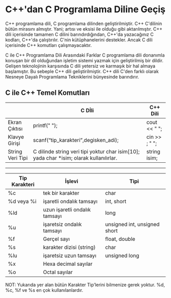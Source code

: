 # C++'dan C Programlama Diline Geçiş

C++ programlama dili, C programlama dilinden geliştirilmiştir.
C++ C'dilinin bütün mirasını almıştır.
Yani; artısı ve eksisi ile olduğu gibi aktarılmıştır.
C++ dili içerisinde tamamen C dilini barındırdığından, C++'da yazacağınız
C kodları, C++'da çalıştırılır. C'nin kütüphanelerini destekler.
Ancak C dili içerisinde C++ komutları çalışmayacaktır.
	
C ile C++ Programlama Dili Arasındaki Farklar
C programlama dili donanımla konuşan bir dil olduğundan işletim sistemi
yazmak için geliştirilmiş bir dildir. Gelişen teknolojinin karşısında
C dili yetersiz ve karmaşık bir hal almaya başlamıştır. Bu sebeple
C++ dili geliştirilmiştir. 
C++ dili C'den farklı olarak Nesneye Dayalı Programlama Tekniklerini
bünyesinde barındırır.
<h2> C ile C++ Temel Komutları</h2>

|   	| C Dİli   | C++ Dili  | 
| -------- | ------------- | -------- |
|Ekran Çıktısı|printf(" ");|cout << " ";|
|Klavye Girişi|scanf(“tip_karakteri”,degisken_adi);|cin >> ; " ";|
|String Veri Tipi|C dilinde string veri tipi yoktur char isim[10]; yada char *isim; olarak kullanılırlar.|string isim;|
-----

| Tip Karakteri  | İşlevi  |  Tipi |
| -------- | ------------- | -------- |
| %c | tek bir karakter | char |
| %d veya %i | işaretli ondalık tamsayı | int, short |
| %ld | uzun işaretli ondalık tamsayı | long |
| %u | işaretsiz ondalık tamsayı | unsigned int, unsigned short |
| %f | Gerçel sayı | float, double |
| %s | karakter dizisi (string) | char |
| %lu | işaretsiz uzun tamsayı | unsigned long |
| %x | Hexa decimal sayılar |  |
| %o | Octal sayılar |  |

NOT: Yukarıda yer alan bütün Karakter Tip’lerini bilmenize gerek yoktur. %d, %c, %f ve %s en çok kullanılanlardır.
